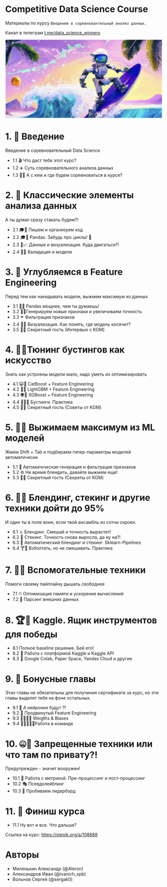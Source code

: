 # Competitive Data Science Course 
Материалы по курсу `Введение в соревновантельный анализ данных.`

Канал в телеграм [t.me/data_science_winners](https://t.me/data_science_winners)

[![Code style: black](/images/shot_logo.png)](https://github.com/psf/black)

#  1. 🚀 Введение
Введение в соревновательный Data Science

* 1.1 🎬 Что даст тебе этот курс?
* 1.2 ✈️ Суть соревновательного анализа данных
* 1.3 🤼‍♀️ А с кем и где будем соревноваться в курсе?

#  2. 🎵 Классические элементы анализа данных
А ты думал сразу стакать будем?! 

* 2.1 🎓🐍 Пишем и организуем код
*  2.2 🎓🐼 Pandas. Забудь про циклы! 🐍
*  2.3 💾📈 Данные и визуализация. Куда двигаться?!
*  2.4 🦾🤖 Валидация и модели

#  3. 🤿 Углубляемся в Feature Engineering
Перед тем как накидывать модели, выжмем максимум из данных

*  3.1 💪🐼 Pandas мощнее, чем ты думаешь!
*  3.2 🤜🦈Генерируем новые признаки и увеличиваем точность
*  3.3 ☂️ Фильтрация признаков
*  3.4 👀🚗 Визуализация. Как понять, где модель косячит?
*  3.5 🦆🔥 Секретный гость (Интервью с KGM)

#  4. 👨‍🔧Тюнинг бустингов как искусство
Знать как устроены модели мало, надо уметь их оптимизировать 

*  4.1 😺🚀 CatBoost + Feature Engineering
*  4.2 🦄🎳 LightGBM + Feature Engineering
*  4.3 👽🔱 XGBoost + Feature Engineering
*  4.4 🌳🌲🌴 Бустинги. Практика
*  4.5 🦆🔥 Секретный гость (Советы от KGM)

#  5. 🍋💦 Выжимаем максимум из ML моделей
Жмем Shift + Tab и подбираем гипер-параметры моделей автоматически
  
*  5.1 🎣 Автоматическая генерация и фильтрация признаков
*  5.2 ⚙️ Не время блендить, давайте выжмем еще!
*  5.3 🦆🔥 Секретный гость (Секреты от KGM)

#  6. 🧞‍♂️ Блендинг, cтекинг и другие техники дойти до 95%
И один ты в поле воин, если твой ансамбль из сотни скроен. 
  
*  6.1 ⚔️ Блендинг. Смешай и точность вырастет!
*  6.2 💎 Стекинг. Точность снова выросла, да ну на?!
*  6.3 🦏 Автоматический блендинг и стекинг. Sklearn-Pipelines
*  6.4 🍸🍧 Взболтать, но не смешивать. Практика 

#  7. 🙋‍♀️ Вспомогательные техники
Помоги своему пайплайну дышать свободнее 

*  7.1 ⏱ Оптимизация памяти и ускорение вычислений
*  7.2 🧹 Парсинг внешних данных

# 8. 🏆🥳 Kaggle. Ящик инструментов для победы

*  8.1 Полное baseline решение. Бей его!
*  8.2 🚢 Работа с платформой Kaggle и Kaggle API
*  8.3 🌈 Google Colab, Paper Space, Yandex Cloud и другие

#  9. 🎁 Бонусные главы
Этих главы не обязательны для получения сертификата за курс, но эти главы выделят тебя на фоне остальных. 
  
*  9.1 🧠 А нейронки будут ?!
*  9.2 🚚 Продвинутый Feature Engineering
*  9.3 🏋️‍♂️🏌️‍♂️ Weigths & Biases
*  9.4 👩‍🎤👨‍🎤💡Работа в команде

#  10. 🤐🎃 Запрещенные техники или что там по привату?!
Предупрежден - значит вооружен!  

*  10.1 🎲 Работа с метрикой. Пре-процессинг и пост-процессинг  
*  10.2 🎭 Псевдолейблинг
*  10.3 🏹 Пробиваем лидерборд

#  11. 🏁 Финиш курса
*  11.1 Ну вот и все. Что дальше?

Ссылка на курс: https://stepik.org/a/108888


#  Авторы
* Миленькин Александр (@Aleron)
* Александров Иван (@ivanich_spb)
* Вольнов Сергей (@sergak0)
